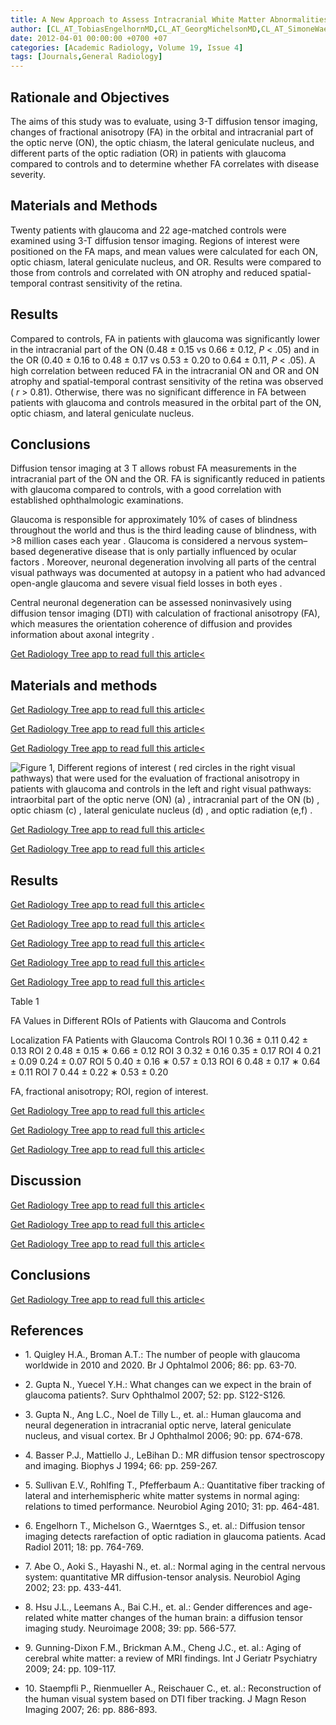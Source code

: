 ```yaml
---
title: A New Approach to Assess Intracranial White Matter Abnormalities in Glaucoma Patients
author: [CL_AT_TobiasEngelhornMD,CL_AT_GeorgMichelsonMD,CL_AT_SimoneWaerntgesMD,CL_AT_SusanneHempel,CL_AT_AhmedElRafei,CL_AT_TobiasStruffertMD,CL_AT_ArndDoerflerMD]
date: 2012-04-01 00:00:00 +0700 +07
categories: [Academic Radiology, Volume 19, Issue 4]
tags: [Journals,General Radiology]
---
```

## Rationale and Objectives

The aims of this study was to evaluate, using 3-T diffusion tensor imaging, changes of fractional anisotropy (FA) in the orbital and intracranial part of the optic nerve (ON), the optic chiasm, the lateral geniculate nucleus, and different parts of the optic radiation (OR) in patients with glaucoma compared to controls and to determine whether FA correlates with disease severity.

## Materials and Methods

Twenty patients with glaucoma and 22 age-matched controls were examined using 3-T diffusion tensor imaging. Regions of interest were positioned on the FA maps, and mean values were calculated for each ON, optic chiasm, lateral geniculate nucleus, and OR. Results were compared to those from controls and correlated with ON atrophy and reduced spatial-temporal contrast sensitivity of the retina.

## Results

Compared to controls, FA in patients with glaucoma was significantly lower in the intracranial part of the ON (0.48 ± 0.15 vs 0.66 ± 0.12, _P_ < .05) and in the OR (0.40 ± 0.16 to 0.48 ± 0.17 vs 0.53 ± 0.20 to 0.64 ± 0.11, _P_ < .05). A high correlation between reduced FA in the intracranial ON and OR and ON atrophy and spatial-temporal contrast sensitivity of the retina was observed ( _r_ \> 0.81). Otherwise, there was no significant difference in FA between patients with glaucoma and controls measured in the orbital part of the ON, optic chiasm, and lateral geniculate nucleus.

## Conclusions

Diffusion tensor imaging at 3 T allows robust FA measurements in the intracranial part of the ON and the OR. FA is significantly reduced in patients with glaucoma compared to controls, with a good correlation with established ophthalmologic examinations.

Glaucoma is responsible for approximately 10% of cases of blindness throughout the world and thus is the third leading cause of blindness, with >8 million cases each year . Glaucoma is considered a nervous system–based degenerative disease that is only partially influenced by ocular factors . Moreover, neuronal degeneration involving all parts of the central visual pathways was documented at autopsy in a patient who had advanced open-angle glaucoma and severe visual field losses in both eyes .

Central neuronal degeneration can be assessed noninvasively using diffusion tensor imaging (DTI) with calculation of fractional anisotropy (FA), which measures the orientation coherence of diffusion and provides information about axonal integrity .

[Get Radiology Tree app to read full this article<](https://clinicalpub.com/app)

## Materials and methods

[Get Radiology Tree app to read full this article<](https://clinicalpub.com/app)

[Get Radiology Tree app to read full this article<](https://clinicalpub.com/app)

[Get Radiology Tree app to read full this article<](https://clinicalpub.com/app)

![Figure 1, Different regions of interest ( red circles in the right visual pathways) that were used for the evaluation of fractional anisotropy in patients with glaucoma and controls in the left and right visual pathways: intraorbital part of the optic nerve (ON) (a) , intracranial part of the ON (b) , optic chiasm (c) , lateral geniculate nucleus (d) , and optic radiation (e,f) .](https://storage.googleapis.com/dl.dentistrykey.com/clinical/ANewApproachtoAssessIntracranialWhiteMatterAbnormalitiesinGlaucomaPatients/0_1s20S107663321100609X.jpg)

[Get Radiology Tree app to read full this article<](https://clinicalpub.com/app)

[Get Radiology Tree app to read full this article<](https://clinicalpub.com/app)

## Results

[Get Radiology Tree app to read full this article<](https://clinicalpub.com/app)

[Get Radiology Tree app to read full this article<](https://clinicalpub.com/app)

[Get Radiology Tree app to read full this article<](https://clinicalpub.com/app)

[Get Radiology Tree app to read full this article<](https://clinicalpub.com/app)

[Get Radiology Tree app to read full this article<](https://clinicalpub.com/app)

Table 1


FA Values in Different ROIs of Patients with Glaucoma and Controls


Localization FA Patients with Glaucoma Controls ROI 1 0.36 ± 0.11 0.42 ± 0.13 ROI 2 0.48 ± 0.15  ∗  0.66 ± 0.12 ROI 3 0.32 ± 0.16 0.35 ± 0.17 ROI 4 0.21 ± 0.09 0.24 ± 0.07 ROI 5 0.40 ± 0.16  ∗  0.57 ± 0.13 ROI 6 0.48 ± 0.17  ∗  0.64 ± 0.11 ROI 7 0.44 ± 0.22  ∗  0.53 ± 0.20

FA, fractional anisotropy; ROI, region of interest.


[Get Radiology Tree app to read full this article<](https://clinicalpub.com/app)

[Get Radiology Tree app to read full this article<](https://clinicalpub.com/app)

[Get Radiology Tree app to read full this article<](https://clinicalpub.com/app)

## Discussion

[Get Radiology Tree app to read full this article<](https://clinicalpub.com/app)

[Get Radiology Tree app to read full this article<](https://clinicalpub.com/app)

[Get Radiology Tree app to read full this article<](https://clinicalpub.com/app)

## Conclusions

[Get Radiology Tree app to read full this article<](https://clinicalpub.com/app)

## References

- 1\. Quigley H.A., Broman A.T.: The number of people with glaucoma worldwide in 2010 and 2020. Br J Ophtalmol 2006; 86: pp. 63-70.


- 2\. Gupta N., Yuecel Y.H.: What changes can we expect in the brain of glaucoma patients?. Surv Ophthalmol 2007; 52: pp. S122-S126.


- 3\. Gupta N., Ang L.C., Noel de Tilly L., et. al.: Human glaucoma and neural degeneration in intracranial optic nerve, lateral geniculate nucleus, and visual cortex. Br J Ophthalmol 2006; 90: pp. 674-678.


- 4\. Basser P.J., Mattiello J., LeBihan D.: MR diffusion tensor spectroscopy and imaging. Biophys J 1994; 66: pp. 259-267.


- 5\. Sullivan E.V., Rohlfing T., Pfefferbaum A.: Quantitative fiber tracking of lateral and interhemispheric white matter systems in normal aging: relations to timed performance. Neurobiol Aging 2010; 31: pp. 464-481.


- 6\. Engelhorn T., Michelson G., Waerntges S., et. al.: Diffusion tensor imaging detects rarefaction of optic radiation in glaucoma patients. Acad Radiol 2011; 18: pp. 764-769.


- 7\. Abe O., Aoki S., Hayashi N., et. al.: Normal aging in the central nervous system: quantitative MR diffusion-tensor analysis. Neurobiol Aging 2002; 23: pp. 433-441.


- 8\. Hsu J.L., Leemans A., Bai C.H., et. al.: Gender differences and age-related white matter changes of the human brain: a diffusion tensor imaging study. Neuroimage 2008; 39: pp. 566-577.


- 9\. Gunning-Dixon F.M., Brickman A.M., Cheng J.C., et. al.: Aging of cerebral white matter: a review of MRI findings. Int J Geriatr Psychiatry 2009; 24: pp. 109-117.


- 10\. Staempfli P., Rienmueller A., Reischauer C., et. al.: Reconstruction of the human visual system based on DTI fiber tracking. J Magn Reson Imaging 2007; 26: pp. 886-893.